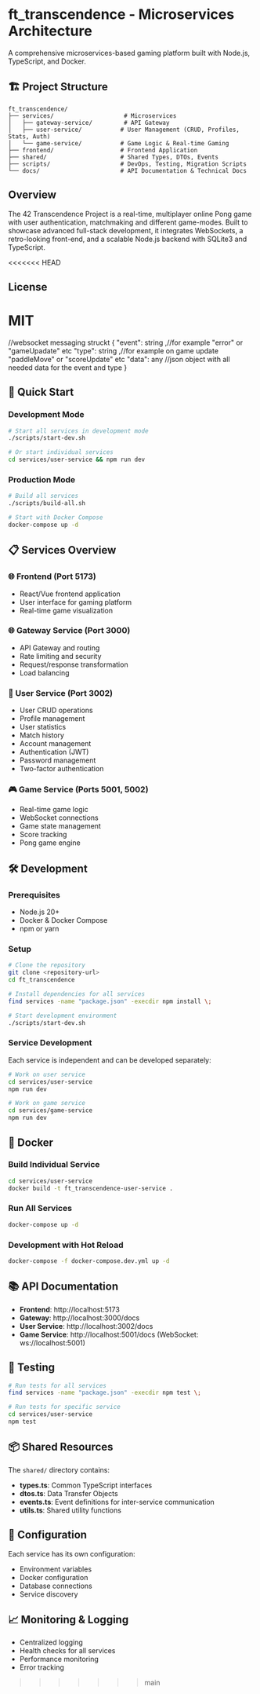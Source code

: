 # ft_transcendence - Microservices Architecture

A comprehensive microservices-based gaming platform built with Node.js, TypeScript, and Docker.

## 🏗️ Project Structure

```
ft_transcendence/
├── services/                    # Microservices
│   ├── gateway-service/         # API Gateway
│   ├── user-service/           # User Management (CRUD, Profiles, Stats, Auth)
│   └── game-service/           # Game Logic & Real-time Gaming
├── frontend/                   # Frontend Application
├── shared/                     # Shared Types, DTOs, Events
├── scripts/                    # DevOps, Testing, Migration Scripts
└── docs/                       # API Documentation & Technical Docs
```

## Overview
The 42 Transcendence Project is a real-time, multiplayer online Pong game with
user authentication, matchmaking and different game-modes.
Built to showcase advanced full-stack development, it integrates WebSockets,
a retro-looking front-end, and a scalable Node.js backend with SQLite3 and TypeScript.

<<<<<<< HEAD

## License
MIT
=======
//websocket messaging struckt 
{
	"event": string ,//for example "error" or "gameUpadate" etc
	"type": string ,//for example on game update "paddleMove" or "scoreUpdate" etc
	"data": any //json object with all needed data for the event and type 
}

## 🚀 Quick Start

### Development Mode
```bash
# Start all services in development mode
./scripts/start-dev.sh

# Or start individual services
cd services/user-service && npm run dev
```

### Production Mode
```bash
# Build all services
./scripts/build-all.sh

# Start with Docker Compose
docker-compose up -d
```

## 📋 Services Overview

### 🌐 Frontend (Port 5173)
- React/Vue frontend application
- User interface for gaming platform
- Real-time game visualization

### 🌐 Gateway Service (Port 3000)
- API Gateway and routing
- Rate limiting and security
- Request/response transformation
- Load balancing

### 👤 User Service (Port 3002)
- User CRUD operations
- Profile management
- User statistics
- Match history
- Account management
- Authentication (JWT)
- Password management
- Two-factor authentication

### 🎮 Game Service (Ports 5001, 5002)
- Real-time game logic
- WebSocket connections
- Game state management
- Score tracking
- Pong game engine

## 🛠️ Development

### Prerequisites
- Node.js 20+
- Docker & Docker Compose
- npm or yarn

### Setup
```bash
# Clone the repository
git clone <repository-url>
cd ft_transcendence

# Install dependencies for all services
find services -name "package.json" -execdir npm install \;

# Start development environment
./scripts/start-dev.sh
```

### Service Development
Each service is independent and can be developed separately:

```bash
# Work on user service
cd services/user-service
npm run dev

# Work on game service
cd services/game-service
npm run dev
```

## 🐳 Docker

### Build Individual Service
```bash
cd services/user-service
docker build -t ft_transcendence-user-service .
```

### Run All Services
```bash
docker-compose up -d
```

### Development with Hot Reload
```bash
docker-compose -f docker-compose.dev.yml up -d
```

## 📚 API Documentation

- **Frontend**: http://localhost:5173
- **Gateway**: http://localhost:3000/docs
- **User Service**: http://localhost:3002/docs
- **Game Service**: http://localhost:5001/docs (WebSocket: ws://localhost:5001)

## 🧪 Testing

```bash
# Run tests for all services
find services -name "package.json" -execdir npm test \;

# Run tests for specific service
cd services/user-service
npm test
```

## 📦 Shared Resources

The `shared/` directory contains:
- **types.ts**: Common TypeScript interfaces
- **dtos.ts**: Data Transfer Objects
- **events.ts**: Event definitions for inter-service communication
- **utils.ts**: Shared utility functions

## 🔧 Configuration

Each service has its own configuration:
- Environment variables
- Docker configuration
- Database connections
- Service discovery

## 📈 Monitoring & Logging

- Centralized logging
- Health checks for all services
- Performance monitoring
- Error tracking

>>>>>>> main
